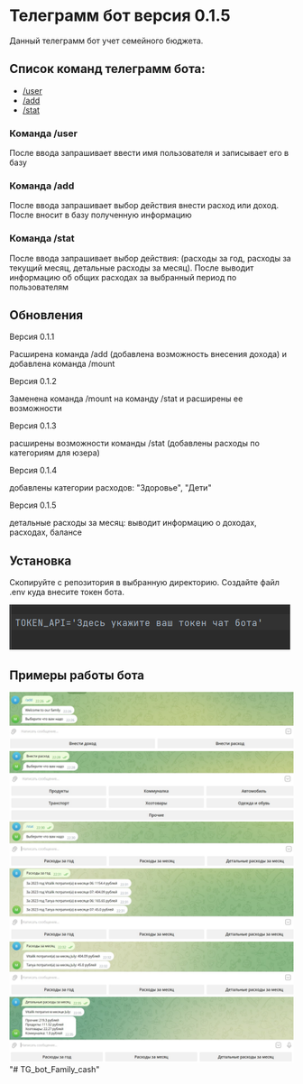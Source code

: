 <!DOCTYPE html>
<html lang="ru">
<head>
  <meta charset="UTF-8">
  <meta http-equiv="X-UA-Compatible" content="IE=edge">
  <meta name="viewport" content="width=device-width, initial-scale=1.0">
  <title>Readme.md</title>
  <link rel="stylesheet" href="CSS/style.css">
  <link rel="stylesheet" href="CSS/normalize.css">
</head>
<body>
  <div class="container">
    <h1 class="title">
      Телеграмм бот версия 0.1.5
    </h1>
    <p>
        Данный телеграмм бот учет семейного бюджета.
    </p>
    <h2>
        Список команд телеграмм бота:
    </h2>
        <ul>
        <li><a href="#p1">/user</a></li>
        <li><a href="#p2">/add</a></li>
        <li><a href="#p3">/stat</a></li>
        </ul>
    <h3 id="p1"> Команда /user</h3>
        <p> После ввода запрашивает ввести имя пользователя и записывает его в базу</p>
    <h3 id="p2"> Команда /add</h3>
        <p> После ввода запрашивает выбор действия внести расход или доход. После вносит в базу полученную информацию</p>
    <h3 id="p3"> Команда /stat</h3>
        <p> После ввода запрашивает выбор действия: (расходы за год, расходы за текущий месяц, детальные расходы за месяц). 
            После выводит информацию об общих расходах за выбранный период по пользователям</p>
    <h2>    
        Обновления
    </h2>
        <div>
            <p> Версия 0.1.1</p>
            <p> Расширена команда /add (добавлена возможность внесения дохода) и добавлена команда /mount</p>
        </div>
        <div>
            <p> Версия 0.1.2</p>
            <p> Заменена команда /mount на команду /stat и расширены ее возможности</p>
        </div>
        <div>
            <p> Версия 0.1.3</p>
            <p> расширены возможности команды /stat (добавлены расходы по категориям для юзера)</p>
        </div>
        <div>
            <p> Версия 0.1.4</p>
            <p> добавлены категории расходов: "Здоровье", "Дети"</p>
        </div>
        <div>
            <p> Версия 0.1.5</p>
            <p> детальные расходы за месяц: выводит информацию о доходах, расходах, балансе</p>
        </div>
    <h2>    
        Установка
    </h2>
        <p>Скопируйте с репозитория в выбранную директорию. Создайте файл .env куда внесите токен бота.</p>
        <img src="Image/file_env.png" alt="Image">
  </div>
    <div>
        <h2>    
            Примеры работы бота
        </h2>
            <img src="Image/Image_1.jpg" alt="Image">
            <img src="Image/Image_2.jpg" alt="Image">
            <img src="Image/Image_3.jpg" alt="Image">
            <img src="Image/Image_4.jpg" alt="Image">
            <img src="Image/Image_5.jpg" alt="Image">
            <img src="Image/Image_6.jpg" alt="Image">
    </div>
        
</body>
"# TG_bot_Family_cash" 


